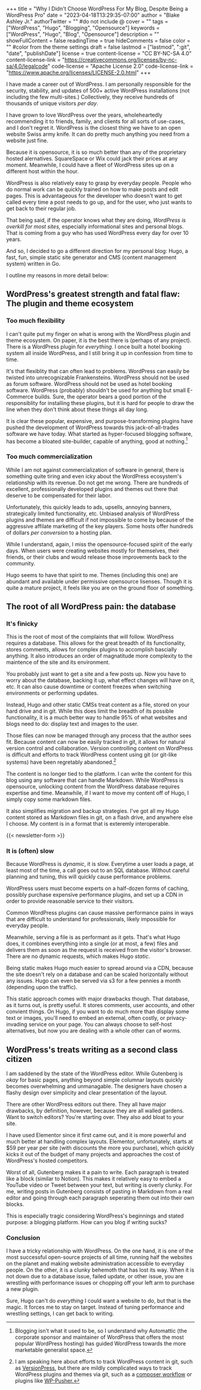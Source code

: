 +++
title = "Why I Didn't Choose WordPress For My Blog, Despite Being a WordPress Pro"
date = "2023-04-18T13:29:35-07:00"
author = "Blake Ashley Jr."
authorTwitter = "" #do not include @
cover = ""
tags = ["WordPress", "Hugo", "Blogging", "Opensource"]
keywords = ["WordPress", "Hugo", "Blog", "Opensource"]
description = ""
showFullContent = false
readingTime = true
hideComments = false
color = "" #color from the theme settings
draft = false
lastmod = ["lastmod", ":git", "date", "publishDate"]
license = true
content-license = "CC BY-NC-SA 4.0"
content-license-link = "https://creativecommons.org/licenses/by-nc-sa/4.0/legalcode"
code-license = "Apache License 2.0"
code-license-link = "https://www.apache.org/licenses/LICENSE-2.0.html"
+++

I have made a career out of WordPress. I am personally responsible for the security, stability, and updates of 500+ active WordPress installations (not including the few multi-sites.) Collectively, they receive hundreds of thousands of unique visitors *per day*.

I have grown to love WordPress over the years, wholeheartedly recommending it to friends, family, and clients for all sorts of use-cases, and I don't regret it. WordPress is the closest thing we have to an open website Swiss army knife. It can do pretty much anything you need from a website just fine.

Because it is opensource, it is so much better than any of the proprietary hosted alernatives. SquareSpace or Wix could jack their prices at any moment. Meanwhile, I could have a fleet of WordPress sites up on a different host within the hour.

WordPress is also relatively easy to grasp by everyday people. People who do normal work can be quickly trained on how to make posts and edit pages. This is advantageous for the developer who doesn't want to get called every time a post needs to go up, and for the user, who just wants to get back to their regular job.

That being said, if the operator knows what they are doing, *WordPress is overkill for most sites,* especially informational sites and personal blogs. That is coming from a guy who has used WordPress every day for over 10 years.

And so, I decided to go a different direction for my personal blog: Hugo, a fast, fun, simple static site generator and CMS (content management system) written in Go.

I outline my reasons in more detail below:

## WordPress's greatest strength and fatal flaw: The plugin and theme ecosystem

### Too much flexibility

I can't quite put my finger on what is wrong with the WordPress plugin and theme ecosystem. On paper, it is the best there is (perhaps of any project). There is a WordPress plugin for *everything*. I once built a hotel booking system all inside WordPress, and I still bring it up in confession from time to time.

It's that flexiblity that can often lead to problems. WordPress can easily be twisted into unrecognizable Frankensteins. WordPress should not be used as forum software. WordPress should not be used as hotel booking software. WordPress (probably) shouldn't be used for anything but small E-Commerce builds. Sure, the operator bears a good portion of the responsiblity for installing these plugins, but it is hard for people to draw the line when they don't think about these things all day long.

It is clear these popular, expensive, and purpose-transforming plugins have pushed the development of WordPress towards this jack-of-all-trades software we have today. What started as hyper-focused blogging software, has become a bloated site-builder, capable of anything, good at nothing.[^1]

### Too much commercialization

While I am not against commercialization of software in general, there is something quite tiring and even icky about the WordPress ecosystem's relationship with its revenue. Do not get me wrong. There are hundreds of excellent, professionally developed plugins and themes out there that deserve to be compensated for their labor.

Unfortunately, this quickly leads to ads, upsells, annoying banners, strategically limited functionality, etc. Unbiased analysis of WordPress plugins and themes are difficult if not impossible to come by because of the aggressive affilate marketing of the key players. Some hosts offer hundreds of dollars *per conversion* to a hosting plan.

While I understand, again, I miss the opensource-focused spirit of the early days. When users were creating websites mostly for themselves, their friends, or their clubs and would release those improvements back to the community.

Hugo seems to have that spirit to me. Themes (including this one) are abundant and available under permissive opensource lisenses. Though it is quite a mature project, it feels like you are on the ground floor of something.

## The root of all WordPress pain: the database

### It's finicky

This is the root of most of the complaints that will follow. WordPress requires a database. This allows for the great breadth of its functionality, stores comments, allows for complex plugins to accomplish bascially anything. It also introduces an order of magnatitude more complexity to the maintence of the site and its environment.

You probably just want to get a site and a few posts up. Now you have to worry about the database, backing it up, what effect changes will have on it, etc. It can also cause downtime or content freezes when switching environments or performing updates.

Instead, Hugo and other static CMSs treat content as a file, stored on your hard drive and in git. While this does limit the breadth of its possible functionality, it is a much better way to handle 95% of what websites and blogs need to do: display text and images to the user.

Those files can now be managed through any process that the author sees fit. Because content can now be easily tracked in git, it allows for natural version control and collaboration. Version controlling content on WordPress is difficult and efforts to track WordPress content using git (or git-like systems) have been regretably abandoned.[^2]

The content is no longer tied to the platform. I can write the content for this blog using any software that can handle Markdown. While WordPress is opensource, unlocking content from the WordPress database requires expertise and time. Meanwhile, if I want to move my content off of Hugo, I simply copy some markdown files.

It also simplifies migration and backup strategies. I've got all my Hugo content stored as Markdown files in git, on a flash drive, and anywhere else I choose. My content is in a format that is exteremly interoperable.

{{< newsletter-form >}}

### It is (often) slow

Because WordPress is *dynamic*, it is slow. Everytime a user loads a page, at least most of the time, a call goes out to an SQL database. Without careful planning and tuning, this will quickly cause performance problems.

WordPress users must become experts on a half-dozen forms of caching, possibly purchase expensive performance plugins, and set up a CDN in order to provide reasonable service to their visitors.

Common WordPress plugins can cause massive performance pains in ways that are difficult to understand for professionals, likely impossible for everyday people.

Meanwhile, serving a file is as performant as it gets. That's what Hugo does, it combines everything into a single (or at most, a few) files and delivers them as soon as the request is received from the visitor's browser. There are no dynamic requests, which makes Hugo *static*.

Being static makes Hugo much easier to spread around via a CDN, because the site doesn't rely on a database and can be scaled horizontally without any issues. Hugo can even be served via s3 for a few pennies a month (depending upon the traffic).

This static approach comes with major drawbacks though. That database, as it turns out, is pretty useful. It stores comments, user accounts, and other convient things. On Hugo, if you want to do much more than display some text or images, you'll need to embed an external, often costly, or privacy-invading service on your page. You can always choose to self-host alternatives, but now you are dealing with a whole other can of worms.

## WordPress's treats writing as a second class citizen

I am saddened by the state of the WordPress editor. While Gutenberg is *okay* for basic pages, anything beyond simple columnar layouts quickly becomes overwhelming and unmanagable. The designers have chosen a flashy design over simplicity and clear presentation of the layout.

There are other WordPress editors out there. They all have major drawbacks, by definition, however, because they are all walled gardens. Want to switch editors? You're starting over. They also add bloat to your site.

I have used Elementor since it first came out, and it is more powerful and much better at handling complex layouts. Elementor, unfortunately, starts at $59 per year per site (with discounts the more you purchase), which quickly kicks it out of the budget of many projects and approaches the cost of WordPress's hosted competitors.

Worst of all, Gutenberg makes it a pain to write. Each paragraph is treated like a block (similar to Notion). This makes it relatively easy to embed a YouTube video or Tweet between your text, but writing is overly clunky. For me, writing posts in Gutenberg consists of pasting in Markdown from a real editor and going through each paragraph seperating them out into their own blocks.

This is especially tragic considering WordPress's beginnings and stated purpose: a blogging platform. How can you blog if writing sucks?

### Conclusion

I have a tricky relationship with WordPress. On the one hand, it is one of the most successful open-source projects of all time, running half the websites on the planet and making website administration accessible to everyday people. On the other, it is a clunky behemoth that has lost its way. When it is not down due to a database issue, failed update, or other issue, you are wrestling with performance issues or chopping off your left arm to purchase a new plugin.

Sure, Hugo can't do *everything* I could want a website to do, but that is the magic. It forces me to stay on target. Instead of tuning performance and wrestling settings, I can get back to writing.

[^1]: Blogging isn't what it used to be, so I understand why Automattic (the corporate sponsor and maintainer of WordPress that offers the most popular WordPress hosting) has guided WordPress towards the more marketable generalist space.

[^2]: I am speaking here about efforts to track WordPress content in git, such as [VersionPress](https://github.com/versionpress/versionpress), but there are mildly complicated ways to track WordPress plugins and themes via git, such as a [composer workflow](https://roots.io/using-composer-with-wordpress/) or plugins like [WP-Pusher.](https://wppusher.com/)
